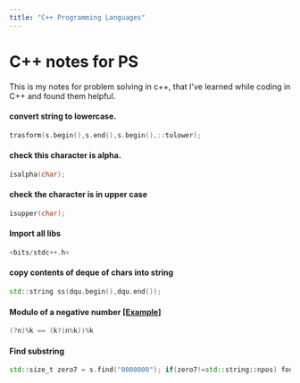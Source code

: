 ```yaml
---
title: "C++ Programming Languages"
---
```


# C++ notes for PS

This is my notes for problem solving in c++, that I've learned while coding in C++ and found them helpful.

#### convert string to lowercase.

```cpp
trasform(s.begin(),s.end(),s.begin(),::tolower);
```

#### check this character is alpha.

```cpp
isalpha(char);
```

#### check the character is in upper case

```cpp
isupper(char);
```

#### Import all libs

```cpp
<bits/stdc++.h>
```

#### copy contents of deque of chars into string

```cpp
std::string ss(dqu.begin(),dqu.end());
```

#### Modulo of a negative number [\[Example\]](http://codeforces.com/contest/450/problem/B)

```cpp
(?n)%k == (k?(n%k))%k
```

#### Find substring

```cpp
std::size_t zero7 = s.find("0000000"); if(zero7!=std::string::npos) found=true;
```
